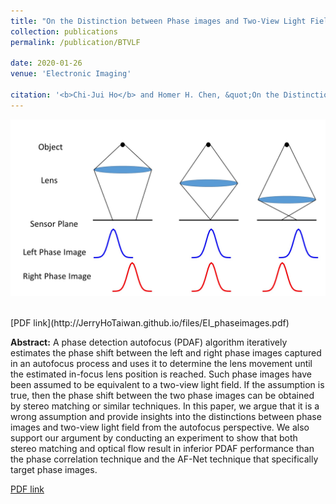```yaml
---
title: "On the Distinction between Phase images and Two-View Light Field for PDAF of Mobile Imaging"
collection: publications
permalink: /publication/BTVLF

date: 2020-01-26
venue: 'Electronic Imaging'

citation: '<b>Chi-Jui Ho</b> and Homer H. Chen, &quot;On the Distinction between Phase images and Two-View LightField for PDAF of Mobile Imaging&quot; <i>Electronic Imaging 2020</i>.'
---
```

<img src='/images/phaseimage.jpg' width='600' ><br/>

<br/>
[PDF link](http://JerryHoTaiwan.github.io/files/EI_phaseimages.pdf) <br/>

**Abstract:** A phase detection autofocus (PDAF) algorithm iteratively estimates the phase shift between the left and right phase images captured in an autofocus process and uses it to determine the lens movement until the estimated in-focus lens position is reached. Such phase images have been assumed to be equivalent to a two-view light field. If the assumption is true, then the phase shift between the two phase images can be obtained by stereo matching or similar techniques. In this paper, we argue that it is a wrong assumption and provide insights into the distinctions between phase images and two-view light field from the autofocus perspective. We also support our argument by conducting an experiment to show that both stereo matching and optical flow result in inferior PDAF performance than the phase correlation technique and the AF-Net technique that specifically target phase images.

[PDF link](http://JerryHoTaiwan.github.io/files/EI_phaseimages.pdf) <br/>
<!-- [Download paper here](http://academicpages.github.io/files/paper1.pdf) -->

<!-- paperurl: 'http://academicpages.github.io/files/paper1.pdf' -->
<!-- Recommended citation: Your Name, You. (2010). "Paper Title Number 2." <i>Journal 1</i>. 1(2). -->
